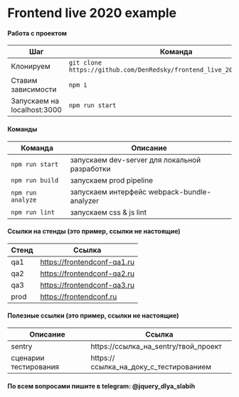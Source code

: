 # Frontend live 2020 example

#### Работа с проектом
Шаг | Команда
------------ | -------------
Клонируем | `git clone https://github.com/DenRedsky/frontend_live_2020_example.git`
Ставим зависимости | `npm i`
Запускаем на localhost:3000 | `npm run start`

#### Команды
Команда | Описание
------------ | -------------
`npm run start` | запускаем dev-server для локальной разработки
`npm run build` | запускаем prod pipeline
`npm run analyze` | запускаем интерфейс webpack-bundle-analyzer
`npm run lint` | запускаем css & js lint

#### Ссылки на стенды (это пример, ссылки не настоящие)
Стенд | Ссылка
------------ | -------------
qa1 | https://frontendconf-qa1.ru
qa2 | https://frontendconf-qa2.ru
qa3 | https://frontendconf-qa3.ru
prod | https://frontendconf.ru

#### Полезные ссылки (это пример, ссылки не настоящие)
Описание | Ссылка
------------ | -------------
sentry | https://ссылка_на_sentry/твой_проект
сценарии тестирования | https://ссылка_на_доку_с_тестированием

#### По всем вопросами пишите в telegram: @jquery_dlya_slabih
